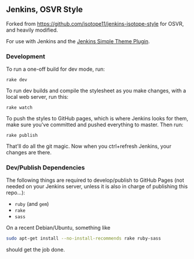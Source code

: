 ## Jenkins, OSVR Style
Forked from <https://github.com/isotope11/jenkins-isotope-style> for OSVR, and heavily modified.

For use with Jenkins and the [Jenkins Simple Theme Plugin][simple_theme].

### Development
To run a one-off build for dev mode, run:

    rake dev

To run dev builds and compile the stylesheet as you make changes, with a local web server, run this:

    rake watch

To push the styles to GitHub pages, which is where Jenkins looks for them, make
sure you've committed and pushed everything to master.  Then run:

    rake publish

That'll do all the git magic.  Now when you ctrl+refresh Jenkins, your changes
are there.

### Dev/Publish Dependencies

The following things are required to develop/publish to GitHub Pages (not needed on your Jenkins server, unless it is also in charge of publishing this repo...):

- `ruby` (and `gem`)
- `rake`
- `sass`

On a recent Debian/Ubuntu, something like

```sh
sudo apt-get install --no-install-recommends rake ruby-sass
```

should get the job done.

[sass]: http://sass-lang.com/
[simple_theme]: https://wiki.jenkins-ci.org/display/JENKINS/Simple+Theme+Plugin
